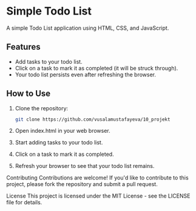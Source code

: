 # Simple Todo List

A simple Todo List application using HTML, CSS, and JavaScript.

## Features

- Add tasks to your todo list.
- Click on a task to mark it as completed (it will be struck through).
- Your todo list persists even after refreshing the browser.

## How to Use

1. Clone the repository:
   ```bash
   git clone https://github.com/vusalamustafayeva/10_projekt
2. Open index.html in your web browser.

3. Start adding tasks to your todo list.

4. Click on a task to mark it as completed.

5. Refresh your browser to see that your todo list remains.

Contributing
Contributions are welcome! If you'd like to contribute to this project, please fork the repository and submit a pull request.

License
This project is licensed under the MIT License - see the LICENSE file for details.
